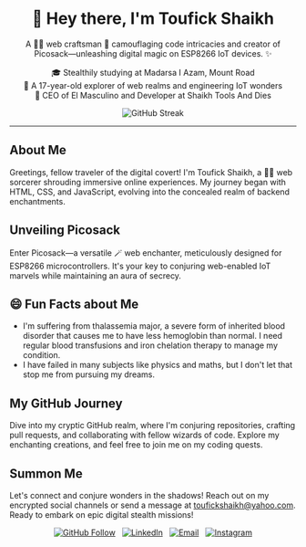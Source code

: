 <h1 align="center">👋 Hey there, I'm Toufick Shaikh</h1>

<p align="center">
  A 🕵️‍♂️ web craftsman 🎨 camouflaging code intricacies and creator of Picosack—unleashing digital magic on ESP8266 IoT devices. ✨
</p>

<p align="center">
  🎓 Stealthily studying at Madarsa I Azam, Mount Road<br>
  🌟 A 17-year-old explorer of web realms and engineering IoT wonders<br>
  💼 CEO of El Masculino and Developer at Shaikh Tools And Dies
</p>

<p align="center">
  <img src="https://github-readme-streak-stats.herokuapp.com?user=Toufick190" alt="GitHub Streak">
</p>

---

<h2>About Me</h2>

Greetings, fellow traveler of the digital covert! I'm Toufick Shaikh, a 🧙‍♂️ web sorcerer shrouding immersive online experiences. My journey began with HTML, CSS, and JavaScript, evolving into the concealed realm of backend enchantments.

<h2>Unveiling Picosack</h2>

Enter Picosack—a versatile 🪄 web enchanter, meticulously designed for ESP8266 microcontrollers. It's your key to conjuring web-enabled IoT marvels while maintaining an aura of secrecy.

<h2>😄 Fun Facts about Me</h2>

- I'm suffering from thalassemia major, a severe form of inherited blood disorder that causes me to have less hemoglobin than normal. I need regular blood transfusions and iron chelation therapy to manage my condition.
- I have failed in many subjects like physics and maths, but I don't let that stop me from pursuing my dreams.

<h2>My GitHub Journey</h2>

Dive into my cryptic GitHub realm, where I'm conjuring repositories, crafting pull requests, and collaborating with fellow wizards of code. Explore my enchanting creations, and feel free to join me on my coding quests.

<h2>Summon Me</h2>

Let's connect and conjure wonders in the shadows! Reach out on my encrypted social channels or send a message at toufickshaikh@yahoo.com. Ready to embark on epic digital stealth missions!

<p align="center">
  <a href="https://github.com/Toufick190"><img src="https://img.shields.io/github/followers/Toufick190?label=Follow&style=social" alt="GitHub Follow"></a>
  &nbsp;
  <a href="https://www.linkedin.com/in/toufickshaikh"><img src="https://img.shields.io/badge/Connect-LinkedIn-blue?style=flat-square&logo=linkedin" alt="LinkedIn"></a>
  &nbsp;
  <a href="mailto:toufickshaikh@yahoo.com"><img src="https://img.shields.io/badge/Email-Me-red?style=flat-square&logo=yahoo" alt="Email"></a>
  &nbsp;
  <a href="https://www.instagram.com/digital_hokage/"><img src="https://img.shields.io/badge/Follow-Instagram-pink?style=flat-square&logo=instagram" alt="Instagram"></a>
</p>

